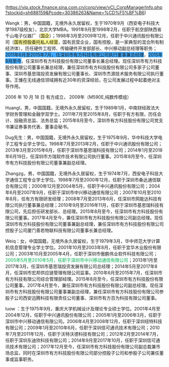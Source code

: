 (https://vip.stock.finance.sina.com.cn/corp/view/vCI_CorpManagerInfo.php?stockid=sh688159&Pcode=30386263&Name=%CD%F5%BF%B6)

Wangk：男，中国国籍，无境外永久居留权，生于1970年9月（西安电子科技大学1987级校友），北京大学MBA。1991年9月至1998年2月，任职于航空部陕西省千山电子仪器厂（<span style="background:#fff88f">国企</span>）；1998年3月至2009年12月，任职于中兴通讯股份有限公司（<span style="background:#fff88f">国有控股委托私人经营</span>，国有民营企业，国有控股，是一家典型的混合所有制经济体），历任硬件工程师、传输硬件开发部部长、中兴移动副总经理等职务；<span style="background:#40a9ff">2011年6月至2015年7月，任深圳市有方科技有限公司执行董事兼总经理</span>，<span style="background:#40a9ff">2015年8月至今</span>，任深圳市有方科技股份有限公司董事长兼总经理。现任深圳市有方科技股份有限公司董事长兼总经理，兼任深圳市有方科技股份有限公司多家子公司董事、深圳市基思瑞投资发展有限公司董事长、深圳市杰源技术服务有限公司执行董事。王慷在无线通信领域拥有近30年的资深经验，在公司发展过程中起着绝对主导作用。

2006 年 10 月 18 日 有方成立， 2009年（M590E,纯数传模组）



Huangl，男，中国国籍，无境外永久居留权，生于1989年1月，中南财经政法大学财务管理和金融学双学士。2011年7月至2015年8月，任职于有方有限，历任会计、投融资总监、法务总监；2015年8月至今，深圳市有方科技股份有限公司党支书兼证券事务代表、董事会秘书。

Dug先生：男，中国国籍，无境外永久居留权，生于1975年9月，华中科技大学电子工程专业学士学位。1998年7月至2013年2月，任职于中兴通讯股份有限公司；2013年3月至2015年6月，任职于深圳市基思瑞科技有限公司；2014年1月至2018年6月19日，任深圳市方瑞软件技术有限公司执行董事。2015年8月至今，任深圳市有方科技股份有限公司董事兼副总经理。

Zhangzg，男，中国国籍，无境外永久居留权，生于1974年7月，西安电子科技大学通信工程专业学士学位。1998年7月至2000年12月，任职于深圳市桑达通信联合有限公司；2000年12月至2004年5月，任职于中兴通讯股份有限公司；2004年6月至2007年9月，任职于深圳市中兴移动通信有限公司；2007年10月至2010年8月，任有方有限研发经理；2008年7月至2013年6月，任深圳市网能达科技有限公司执行董事兼总经理；2010年9月至2016年11月，任职于深圳市基思瑞科技有限公司，先后担任研发部长、总经理。2015年8月至今，任深圳市有方科技股份有限公司董事。2017年4月至今，兼任深圳市有方科技股份有限公司副总经理。现任深圳市有方科技股份有限公司董事兼副总经理，兼任深圳市有方科技股份有限公司控股子公司厦门善若物联科技有限公司董事长兼总经理。

Weiq：女，中国国籍，无境外永久居留权，生于1979年3月，华中师范大学计算机信息管理专业学士学位。2001年10月至2003年8月，任职于宜华木业股份有限公司；2003年10月至2005年4月，任职于深圳市傲鹏伟业软件科技有限公司；<font color="#00b050">2005年5月至2010年5月，任职于深圳市中兴移动通信有限公司</font>；2013年1月至2017年3月，任深圳市基思瑞投资发展有限公司总经理；2014年5月至2017年8月，任深圳市宏邦供应链管理有限公司监事。2010年6月至2015年7月，任深圳市有方科技有限公司综合管理部经理。2015年8月至今，任深圳市有方科技股份有限公司董事。2017年4月至今，兼任深圳市有方科技股份有限公司副总经理。现任深圳市有方科技股份有限公司董事兼副总经理，兼任深圳市有方科技股份有限公司参股子公司西安迅腾科技有限责任公司董事、深圳市有方百为科技有限公司董事。

luow ：生于1975年9月，重庆大学机械设计及理论专业硕士学位。2001年4月至2004年12月，任职于中兴通讯股份有限公司；2005年1月至2006年3月，任职于深圳市中兴移动通信有限公司。2006年4月至2008年12月，任职于深圳纽特科技有限公司；2009年1月至2010年6月，任职于深圳信可通讯技术有限公司；2010年7月至2011年12月，任职于沃特沃德科技有限公司；2012年2月至2014年7月，任职于深圳东迪欣科技有限公司；2014年9月至2017年10月，任职于深圳信可通讯技术有限公司；2017年12月至今，任深圳市有方科技股份有限公司副总裁兼市场总监，同时在深圳市有方科技股份有限公司部分控股子公司和参股子公司兼任董事或监事职务。